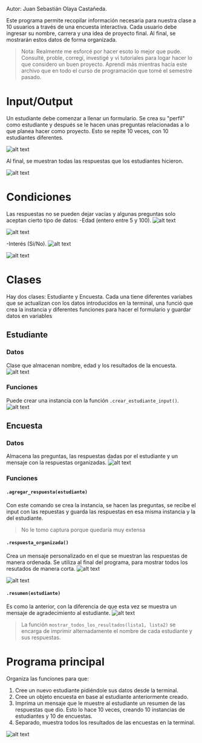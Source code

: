 Autor: Juan Sebastián Olaya Castañeda.

Este programa permite recopilar información necesaria para nuestra clase a 10 usuarios a través de una encuesta interactiva. Cada usuario debe ingresar su nombre, carrera y una idea de proyecto final. Al final, se mostrarán estos datos de forma organizada.

>Nota: Realmente me esforcé por hacer esoto lo mejor que pude. Consulté, proble, corregí, investigé y vi tutoriales para logar hacer lo que considero un buen proyecto. Aprendí más mientras hacía este archivo que en todo el curso de programación que tomé el semestre pasado.

# Input/Output
Un estudiante debe comenzar a llenar un formulario. Se crea su "perfil" como estudiante y después se le hacen unas preguntas relacionadas a lo que planea hacer como proyecto. Esto se repite 10 veces, con 10 estudiantes diferentes.

![alt text](<Screenshot 2025-09-16 at 00.30.39.png>)

Al final, se muestran todas las respuestas que los estudiantes hicieron.

![alt text](<Screenshot 2025-09-16 at 00.31.43.png>)

# Condiciones
Las respuestas no se pueden dejar vacías y algunas preguntas solo aceptan cierto tipo de datos:
-Edad (entero entre 5 y 100).
![alt text](<Screenshot 2025-09-16 at 01.00.14.png>)

![alt text](<Screenshot 2025-09-16 at 00.39.21.png>)


-Interés (Sí/No).
![alt text](<Screenshot 2025-09-16 at 01.00.14-1.png>)

![alt text](<Screenshot 2025-09-16 at 00.39.52.png>)

# Clases
Hay dos clases: Estudiante y Encuesta. Cada una tiene  diferentes variabes que se actualizan con los datos introducidos en la terminal, una funció que crea la instancia y diferentes funciones para hacer el formulario y guardar datos en variables

## Estudiante
### Datos
Clase que almacenan nombre, edad y los resultados de la encuesta. 
![alt text](<Screenshot 2025-09-16 at 00.47.10.png>)

### Funciones
Puede crear una instancia con la función `.crear_estudiante_input()`.
![alt text](<Screenshot 2025-09-16 at 01.12.25.png>)

## Encuesta
### Datos
Almacena las preguntas, las respuestas dadas por el estudiante y un mensaje con la respuestas organizadas.
![alt text](<Screenshot 2025-09-16 at 01.12.25-1.png>)

### Funciones
#### `.agregar_respuesta(estudiante)`
Con este comando se crea la instancia, se hacen las preguntas, se recibe el input con las repuestas y guarda las respuestas en esa misma instancia y la del estudiante.
>No le tomo captura porque quedaría muy extensa

#### `.respuesta_organizada()`
Crea un mensaje personalizado en el que se muestran las respuestas de manera ordenada. Se utiliza al final del programa, para mostrar todos los resutados de manera corta.
![alt text](<Screenshot 2025-09-16 at 01.28.42.png>)

![alt text](<Screenshot 2025-09-16 at 01.31.00.png>)

#### `.resumen(estudiante)`
Es como la anterior, con la diferencia de que esta vez se muestra un mensaje de agradecimiento al estudiante.
![alt text](<Screenshot 2025-09-16 at 01.35.13.png>)

>La función `mostrar_todos_los_resultados(lista1, lista2)` se encarga de imprimir alternadamente el nombre de cada estudiante y sus respuestas.

# Programa principal
Organiza las funciones para que:
1. Cree un nuevo estudiante pidiéndole sus datos desde la terminal.
2. Cree un objeto encuesta en base al estudiante anteriormente creado.
3. Imprima un mensaje que le muestre al estudiante un resumen de las respuestas que dio.
Esto lo hace 10 veces, creando 10 instancias de estudiantes y 10 de encuestas.
4. Separado, muestra todos los resultados de las encuestas en la terminal.

![alt text](<Screenshot 2025-09-16 at 01.36.37.png>)